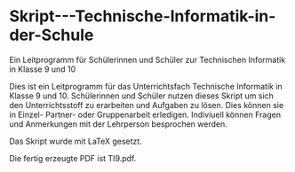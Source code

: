 # Skript---Technische-Informatik-in-der-Schule
Ein Leitprogramm für Schülerinnen und Schüler zur Technischen Informatik in Klasse 9 und 10

Dies ist ein Leitprogramm für das Unterrichtsfach Technische Informatik in Klasse 9 und 10.
Schülerinnen und Schüler nutzen dieses Skript um sich den Unterrichtsstoff zu erarbeiten und Aufgaben zu lösen.
Dies können sie in Einzel- Partner- oder Gruppenarbeit erledigen.
Indiviuell können Fragen und Anmerkungen mit der Lehrperson besprochen werden.

Das Skript wurde mit LaTeX gesetzt.

Die fertig erzeugte PDF ist TI9.pdf.
